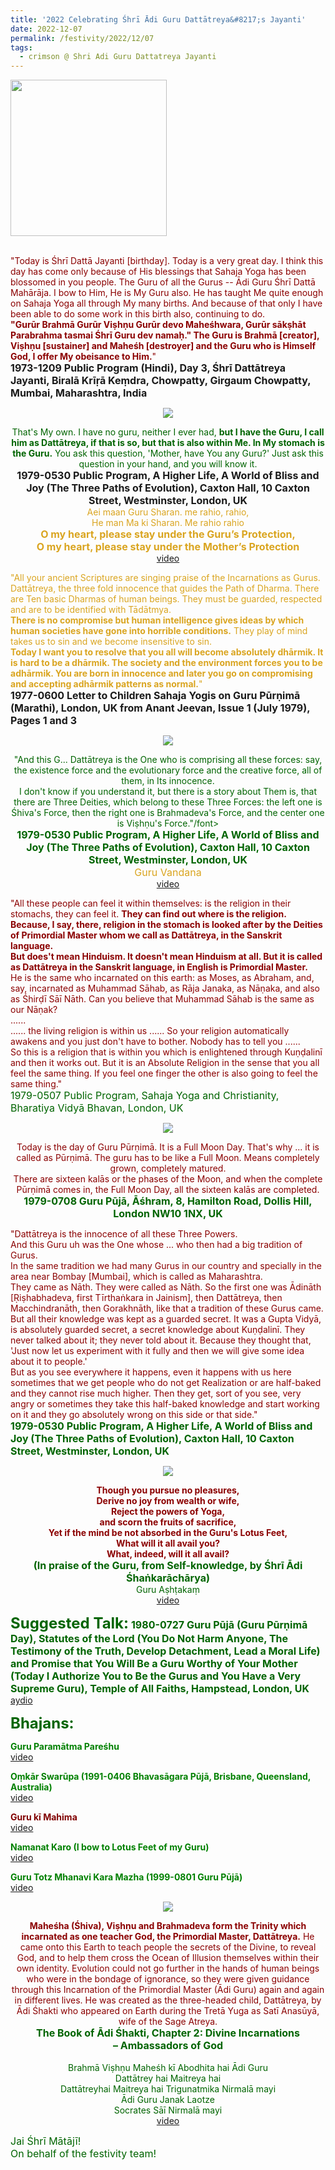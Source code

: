 ```yaml
---
title: '2022 Celebrating Śhrī Ādi Guru Dattātreya&#8217;s Jayanti'
date: 2022-12-07
permalink: /festivity/2022/12/07
tags:
  - crimson @ Shri Adi Guru Dattatreya Jayanti
---
```


<div style="text-align: left"><img src="/images/image1.png" width="250" /></div><br>

<p>
<font color="DarkRed">"Today is Śhrī Dattā Jayanti [birthday]. Today is a very great day. I think this day has come only because of His blessings that Sahaja Yoga has been blossomed in you people. The Guru of all the Gurus -- Ādi Guru Śhrī Dattā Mahārāja. I bow to Him, He is My Guru also. He has taught Me quite enough on Sahaja Yoga all through My many births. And because of that only I have been able to do some work in this birth also, continuing to do.<br>
<b>"Gurūr Brahmā Gurūr Viṣhṇu Gurūr devo Maheśhwara, Gurūr sākṣhāt Parabrahma tasmai Śhrī Guru dev namaḥ." The Guru is Brahmā [creator], Viṣhṇu [sustainer] and Maheśh [destroyer] and the Guru who is Himself God, I offer My obeisance to Him.</b>"</font><br>
<font size="+0"><b>1973-1209 Public Program (Hindi), Day 3, Śhrī Dattātreya Jayanti, Biralā Krīṛā Keṃdra, Chowpatty, Girgaum Chowpatty, Mumbai, Maharashtra, India</b></font>
</p>

<div style="text-align: center"><img src="/images/image1086.png" /></div>

<p style=" text-align:center;">
<font color="DarkGreen">That's My own. I have no guru, neither I ever had, <b>but I have the Guru, I call him as Dattātreya, if that is so, but that is also within Me. In My stomach is the Guru.</b> You ask this question, 'Mother, have You any Guru?' Just ask this question in your hand, and you will know it.</font><br>
<font size="+0"><b>1979-0530 Public Program, A Higher Life, A World of Bliss and Joy (The Three Paths of Evolution), Caxton Hall, 10 Caxton Street, Westminster, London, UK</b></font><br>
<font color="GoldenRod">Aei maan Guru Sharan. me rahio, rahio,<br>
He man Ma ki Sharan. Me rahio rahio<br>
<font size="+0"><b>O my heart, please stay under the Guru’s Protection,<br>
O my heart, please stay under the Mother’s Protection</b></font></font><br>
<a href="https://youtu.be/qRDLZNVcF6M">video</a>
</p>

<p>
<font color="GoldenRod">"All your ancient Scriptures are singing praise of the Incarnations as Gurus. Dattātreya, the three fold innocence that guides the Path of Dharma. There are Ten basic Dharmas of human beings. They must be guarded, respected and are to be identified with Tādātmya.<br>
<b>There is no compromise but human intelligence gives ideas by which human societies have gone into horrible conditions.</b> They play of mind takes us to sin and we become insensitive to sin.<br>
<b>Today I want you to resolve that you all will become absolutely dhārmik. It is hard to be a dhārmik. The society and the environment forces you to be adhārmik. You are born in innocence and later you go on compromising and accepting adhārmik patterns as normal.</b>"</font><br>
<font size="+0"><b>1977-0600 Letter to Children Sahaja Yogis on Guru Pūrṇimā (Marathi), London, UK from Anant Jeevan, Issue 1 (July 1979), Pages 1 and 3</b></font>
</p>

<div style="text-align: center"><img src="/images/image1087.png" /></div>

<p style=" text-align:center;">
<font color="DarkGreen">"And this G... Dattātreya is the One who is comprising all these forces: say, the existence force and the evolutionary force and the creative force, all of them, in Its innocence.<br>
I don't know if you understand it, but there is a story about Them is, that there are Three Deities, which belong to these Three Forces: the left one is Śhiva's Force, then the right one is Brahmadeva's Force, and the center one is Viṣhṇu's Force."/font><br>
<font size="+0"><b>1979-0530 Public Program, A Higher Life, A World of Bliss and Joy (The Three Paths of Evolution), Caxton Hall, 10 Caxton Street, Westminster, London, UK</b></font><br>
<font size="+0"><font color="GoldenRod">Guru Vandana</font></font><br>
<a href="https://seven-teams.github.io/Videos_Links.html">video</a>
</p>

<p>
<font color="DarkRed">"All these people can feel it within themselves: is the religion in their stomachs, they can feel it. <b>They can find out where is the religion. Because, I say, there, religion in the stomach is looked after by the Deities of Primordial Master whom we call as Dattātreya, in the Sanskrit language.<br>
But does't mean Hinduism. It doesn't mean Hinduism at all. But it is called as Dattātreya in the Sanskrit language, in English is Primordial Master.</b><br>
He is the same who incarnated on this earth: as Moses, as Abraham, and, say, incarnated as Muhammad Sāhab, as Rāja Janaka, as Nāṇaka, and also as Śhirḍī Sāī Nāth. Can you believe that Muhammad Sāhab is the same as our Nāṇak?<br>
......<br>
...... the living religion is within us ...... So your religion automatically awakens and you just don't have to bother. Nobody has to tell you ......<br>
So this is a religion that is within you which is enlightened through Kuṇḍalinī and then it works out. But it is an Absolute Religion in the sense that you all feel the same thing. If you feel one finger the other is also going to feel the same thing."</font><br>
<font size="+0">1979-0507 Public Program, Sahaja Yoga and Christianity, Bharatiya Vidyā Bhavan, London, UK<b></b></font>
</p>

<div style="text-align: center"><img src="/images/image1088.png" /></div>

<p style="text-align:center;">
<font color="DarkRed">Today is the day of Guru Pūrṇimā. It is a Full Moon Day. That's why ... it is called as Pūrṇimā. The guru has to be like a Full Moon. Means completely grown, completely matured.<br>
There are sixteen kalās or the phases of the Moon, and when the complete Pūrṇimā comes in, the Full Moon Day, all the sixteen kalās are completed. </font><br>
<font size="+0"><b>1979-0708 Guru Pūjā, Āśhram, 8, Hamilton Road, Dollis Hill, London NW10 1NX, UK</b></font>
</p>

<p>
<font color="DarkRed">"Dattātreya is the innocence of all these Three Powers.<br>
And this Guru uh was the One whose ... who then had a big tradition of Gurus.<br>
In the same tradition we had many Gurus in our country and specially in the area near Bombay [Mumbai], which is called as Maharashtra.<br>
They came as Nāth. They were called as Nāth. So the first one was Ādināth [Ṛiṣhabhadeva, first Tīrthaṅkara in Jainism], then Dattātreya, then Macchindranāth, then Gorakhnāth, like that a tradition of these Gurus came.<br>
But all their knowledge was kept as a guarded secret. It was a Gupta Vidyā, is absolutely guarded secret, a secret knowledge about Kuṇḍalinī. They never talked about it; they never told about it. Because they thought that, 'Just now let us experiment with it fully and then we will give some idea about it to people.'<br>
But as you see everywhere it happens, even it happens with us here sometimes that we get people who do not get Realization or are half-baked and they cannot rise much higher. Then they get, sort of you see, very angry or sometimes they take this half-baked knowledge and start working on it and they go absolutely wrong on this side or that side."</font><br>
<font size="+0"><b>1979-0530 Public Program, A Higher Life, A World of Bliss and Joy (The Three Paths of Evolution), Caxton Hall, 10 Caxton Street, Westminster, London, UK</b></font>
</p>

<div style="text-align: center"><img src="/images/image1089.png" /></div>

<p style=" text-align:center;">
<font color="DarkRed"><b>Though you pursue no pleasures,<br>
Derive no joy from wealth or wife,<br>
Reject the powers of Yoga,<br>
and scorn the fruits of sacrifice,<br>
Yet if the mind be not absorbed in the Guru's Lotus Feet,<br>
What will it all avail you?<br>
What, indeed, will it all avail?</b></font><br>
<font size="+0"><b>(In praise of the Guru, from Self-knowledge, by Śhrī Ādi Śhaṅkarāchārya)</b></font><br>
Guru Aṣhṭakaṃ<br>
<a href="https://seven-teams.github.io/Videos_Links.html">video</a>

<font size="+2"><b>Suggested Talk:</b></font> 
<font size="+0"><b>1980-0727 Guru Pūjā (Guru Pūrṇimā Day), Statutes of the Lord (You Do Not Harm Anyone, The Testimony of the Truth, Develop Detachment, Lead a Moral Life) and Promise that You Will Be a Guru Worthy of Your Mother (Today I Authorize You to Be the Gurus and You Have a Very Supreme Guru), Temple of All Faiths, Hampstead, London, UK</b></font>
<a href="https://youtu.be/zm8FLJxSaas"> aydio</a><br>

<font size="+2"><b>Bhajans:</b></font>

<p>
<font color="green"><b>Guru Paramātma Pareśhu</b></font><br>
<a href="https://seven-teams.github.io/Videos_Links.html">video</a>
</p>

<p>
<font color="green"><b>Oṃkār Swarūpa (1991-0406 Bhavasāgara Pūjā, Brisbane, Queensland, Australia)</b></font><br>
<a href="https://seven-teams.github.io/Videos_Links.html">video</a>
</p>
 
<p>
<font color="Maroon"><b>Guru kī Mahima</b></font><br>
<a href="https://seven-teams.github.io/Videos_Links.html">video</a>
</p>

<p>
<font color="green"><b>Namanat Karo (I bow to Lotus Feet of my Guru)</b></font><br>
<a href="https://seven-teams.github.io/Videos_Links.html">video</a>
</p>

<p>
<font color="green"><b>Guru Totz Mhanavi Kara Mazha (1999-0801 Guru Pūjā)</b></font><br>
<a href="https://seven-teams.github.io/Videos_Links.html">video</a>
</p>

<div style="text-align: center"><img src="/images/image1090.png" /></div>

<p style=" text-align:center;">
<font color="DarkRed"><b>Maheśha (Śhiva), Viṣhṇu and Brahmadeva form the Trinity which incarnated as one teacher God, the Primordial Master, Dattātreya.</b> He came onto this Earth to teach people the secrets of the Divine, to reveal God, and to help them cross the Ocean of Illusion themselves within their own identity. Evolution could not go further in the hands of human beings who were in the bondage of ignorance, so they were given guidance through this Incarnation of the Primordial Master (Ādi Guru) again and again in different lives. He was created as the three-headed child, Dattātreya, by Ādi Śhakti who appeared on Earth during the Tretā Yuga as Satī Anasūyā, wife of the Sage Atreya.</font><br>
<font size="+0"><b>The Book of Ādi Śhakti, Chapter 2: Divine Incarnations<br>
– Ambassadors of God</b></font><br>
<br>
<font color="DarkGreen">Brahmā Viṣhṇu Maheśh kī Abodhita hai Ādi Guru<br>
Dattātrey hai Maitreya hai<br>
Dattātreyhai Maitreya hai Trigunatmika Nirmalā mayi<br>
Ādi Guru Janak Laotze<br>
Socrates Sāī Nirmalā mayi</font><br>
<a href="https://youtu.be/mBnW3jwrIwA">video</a>
</p>

<p>
<font size="+0">Jai Śhrī Mātājī!<br>
On behalf of the festivity team!</font>
</p>